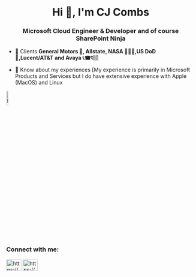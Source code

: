 <h1 align="center">Hi 👋, I'm CJ Combs</h1>
<h3 align="center">Microsoft Cloud Engineer & Developer and of course SharePoint Ninja</h3>

- 💼 Clients **General Motors 🚗, Allstate, NASA 👩🏻‍🚀,US DoD 🚁,Lucent/AT&T and Avaya 📞☎👇🏼**

- 📄 Know about my experiences [My experience is primarily in Microsoft Products and Services but I do have extensive experience with Apple (MacOS) and Linux

<img alt="logo" width="10%" height= "10%" href="https://i.ibb.co/WzXd027/1.png![image](https://github.com/KanaeBunche/pretty/assets/125619060/d26bfc18-dcfa-4227-9190-99b390cc0153)
">


<h3 align="left">Connect with me:</h3>
<p align="left">
<a href="https://linkedin.com/in/https://www.linkedin.com/in/cjcombs/" target="blank"><img align="center" src="https://raw.githubusercontent.com/rahuldkjain/github-profile-readme-generator/master/src/images/icons/Social/linked-in-alt.svg" alt="https://www.linkedin.com/in/cjcombs/" height="30" width="40" /></a>
<a href="https://www.youtube.com/c/https://www.youtube.com/@elevateyourskills" target="blank"><img align="center" src="https://raw.githubusercontent.com/rahuldkjain/github-profile-readme-generator/master/src/images/icons/Social/youtube.svg" alt="https://www.youtube.com/@elevateyourskills" height="30" width="40" /></a>
</p>
